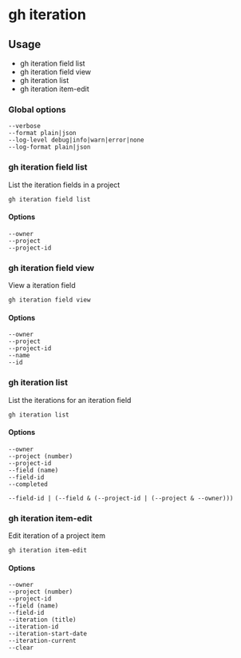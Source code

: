 # gh iteration

## Usage

- gh iteration field list
- gh iteration field view
- gh iteration list
- gh iteration item-edit

### Global options

```
--verbose
--format plain|json
--log-level debug|info|warn|error|none
--log-format plain|json
```

### gh iteration field list

List the iteration fields in a project

```shell
gh iteration field list
```
#### Options

```
--owner
--project
--project-id
```

### gh iteration field view

View a iteration field

```shell
gh iteration field view
```

#### Options

```
--owner
--project
--project-id
--name
--id
```

### gh iteration list

List the iterations for an iteration field

```shell
gh iteration list
```

#### Options

```
--owner
--project (number)
--project-id
--field (name)
--field-id
--completed

--field-id | (--field & (--project-id | (--project & --owner)))
```

### gh iteration item-edit

Edit iteration of a project item

```shell
gh iteration item-edit
```

#### Options

```
--owner
--project (number)
--project-id
--field (name)
--field-id
--iteration (title)
--iteration-id
--iteration-start-date
--iteration-current
--clear
```
